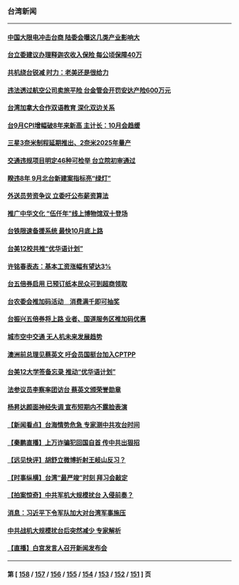 ### 台湾新闻
---
#### [中国大限电冲击台商 陆委会曝这几类产业影响大](../../pages/ncid1349361/n13288372.md) 
#### [台立委建议办理释迦农收入保险 每公顷保障40万](../../pages/ncid1349361/n13288524.md) 
#### [共机绕台锐减 时力：老美还是很给力](../../pages/ncid1349361/n13288504.md) 
#### [违法透过航空公司卖旅平险 台金管会开罚安达产险600万元](../../pages/ncid1349361/n13288380.md) 
#### [台湾加拿大合作双语教育 深化双边关系](../../pages/ncid1349361/n13288093.md) 
#### [台9月CPI增幅破8年来新高 主计长：10月会趋缓](../../pages/ncid1349361/n13288382.md) 
#### [三星3奈米制程延期推出、2奈米2025年量产](../../pages/ncid1349361/n13288385.md) 
#### [交通违规项目明定46种可检举 台立院初审通过](../../pages/ncid1349361/n13288307.md) 
#### [睽违8年 9月北台新建案指标亮“绿灯”](../../pages/ncid1349361/n13288389.md) 
#### [外送员劳资争议 立委吁公布薪资算法](../../pages/ncid1349361/n13288304.md) 
#### [推广中华文化 “伍仟年”线上博物馆双十登场](../../pages/ncid1349361/n13288302.md) 
#### [台铁限速备援系统 最快10月底上路](../../pages/ncid1349361/n13288309.md) 
#### [台美12校共推“优华语计划”](../../pages/ncid1349361/n13288311.md) 
#### [许铭春表态：基本工资涨幅有望达3%](../../pages/ncid1349361/n13288212.md) 
#### [台五倍券启用 已预订纸本民众可到超商领取](../../pages/ncid1349361/n13288178.md) 
#### [台农委会推加码活动　消费满千即可抽奖](../../pages/ncid1349361/n13288180.md) 
#### [台振兴五倍券将上路 业者、国道服务区推加码优惠](../../pages/ncid1349361/n13288188.md) 
#### [城市空中交通 无人机未来发展趋势](../../pages/ncid1349361/n13288299.md) 
#### [澳洲前总理见蔡英文 吁会员国挺台加入CPTPP](../../pages/ncid1349361/n13287949.md) 
#### [台美12大学签备忘录 推动“优华语计划”](../../pages/ncid1349361/n13287127.md) 
#### [法参议员李察率团访台 蔡英文颁荣誉勋章](../../pages/ncid1349361/n13287087.md) 
#### [杨昇达颜面神经失调 宣布短期内不露脸表演](../../pages/ncid1349361/n13287184.md) 
#### [【新闻看点】台海情势危急 专家测中共攻台时间](../../pages/ncid1349361/n13286544.md) 
#### [【秦鹏直播】上万诈骗犯回国自首 传中共出狠招](../../pages/ncid1349361/n13286596.md) 
#### [【远见快评】胡舒立微博折射王岐山反习？](../../pages/ncid1349361/n13286564.md) 
#### [【时事纵横】台湾“最严竣”时刻 拜习会敲定](../../pages/ncid1349361/n13286570.md) 
#### [【拍案惊奇】中共军机大规模扰台 入侵前奏？](../../pages/ncid1349361/n13284472.md) 
#### [消息：习近平下令军队加大对台湾军事施压](../../pages/ncid1349361/n13286440.md) 
#### [中共战机大规模扰台后突然减少 专家解析](../../pages/ncid1349361/n13285840.md) 
#### [【直播】白宫发言人召开新闻发布会](../../pages/ncid1349361/n13286384.md) 

---
#### 第 [ [158](./158.md) / [157](./157.md) / [156](./156.md) / [155](./155.md) / [154](./154.md) / [153](./153.md) / [152](./152.md) / [151](./151.md) ] 页
